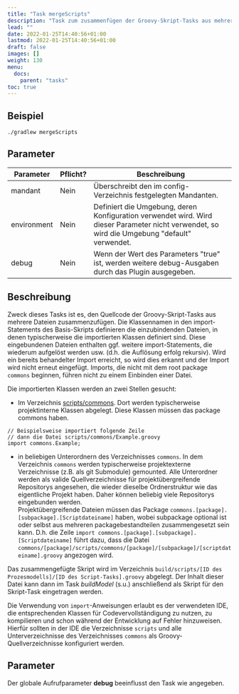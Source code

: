 ```yaml
---
title: "Task mergeScripts"
description: "Task zum zusammenfügen der Groovy-Skript-Tasks aus mehreren Dateien."
lead: ""
date: 2022-01-25T14:40:56+01:00
lastmod: 2022-01-25T14:40:56+01:00
draft: false
images: []
weight: 130
menu:
  docs:
    parent: "tasks"
toc: true
---
```


## Beispiel

```shell
./gradlew mergeScripts
```

## Parameter

| Parameter | Pflicht? | Beschreibung |
| --- | --- | --- |
| mandant | Nein | Überschreibt den im config-Verzeichnis festgelegten Mandanten. |
| environment | Nein | Definiert die Umgebung, deren Konfiguration verwendet wird. Wird dieser Parameter nicht verwendet, so wird die Umgebung "default" verwendet.|
| debug | Nein | Wenn der Wert des Parameters "true" ist, werden weitere debug-Ausgaben durch das Plugin ausgegeben. |

## Beschreibung

Zweck dieses Tasks ist es, den Quellcode der Groovy-Skript-Tasks aus mehrere Dateien
zusammenzufügen.
Die Klassennamen in den import-Statements des Basis-Skripts definieren die einzubindenden Dateien, 
in denen typischerweise die importierten Klassen definiert sind. 
Diese eingebundenen Dateien enthalten ggf. weitere import-Statements, 
die wiederum aufgelöst werden usw. (d.h. die Auflösung erfolg rekursiv). 
Wird ein bereits behandelter Import erreicht, so wird dies erkannt 
und der Import wird nicht erneut eingefügt. 
Imports, die nicht mit dem root package `commons` beginnen, führen nicht zu einem Einbinden
einer Datei.



Die importierten Klassen werden an zwei Stellen gesucht:
* Im Verzeichnis <a target="_blank" href="/docs/plugin/structure/#ordner-scripts">scripts/commons</a>. Dort werden typischerweise projektinterne Klassen abgelegt. Diese Klassen müssen das package commons haben. 

```
// Beispielsweise importiert folgende Zeile
// dann die Datei scripts/commons/Example.groovy
import commons.Example;
```

* in beliebigen Unterordnern des Verzeichnisses `commons`. 
  In dem Verzeichnis `commons` werden typischerweise projektexterne Verzeichnisse (z.B. als git 
  Submodule) gemounted. Alle Unterordner werden als valide Quellverzeichnisse 
  für projektübergreifende Repositorys angesehen, die wieder dieselbe Ordnerstruktur 
  wie das eigentliche Projekt haben. Daher können beliebig viele Repositorys eingebunden werden.\
  Projektübergreifende Dateien müssen das Package `commons.[package].[subpackage].[Scriptdateiname]`
  haben, wobei subpackage optional ist oder selbst aus mehreren packagebestandteilen 
  zusammengesetzt sein kann. 
  D.h. die Zeile `import commons.[package].[subpackage].[Scriptdateiname]` führt dazu, dass
  die Datei `commons/[package]/scripts/commons/[package]/[subpackage]/[scriptdateiname].groovy`
  angezogen wird. 

Das zusammengefügte Skript wird im Verzeichnis 
`build/scripts/[ID des Prozesmodells]/[ID des Script-Tasks].groovy` abgelegt. 
Der Inhalt dieser Datei kann dann im Task _buildModel_ (s.u.) anschließend als Skript für den 
Skript-Task eingetragen werden.

Die Verwendung von `import`-Anweisungen erlaubt es der verwendeten IDE,
die entsprechenden Klassen für Codevervollständigung zu nutzen, zu kompilieren 
und schon während der Entwicklung auf Fehler hinzuweisen. Hierfür sollten in der IDE
die Verzeichnisse `scripts` und alle Unterverzeichnisse des Verzeichnisses `commons` 
als Groovy-Quellverzeichnisse konfiguriert werden.

## Parameter

Der globale Aufrufparameter **debug** beeinflusst den Task wie angegeben.